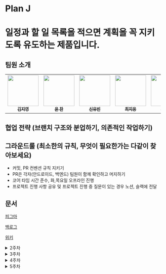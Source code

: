 # Plan J
# 일정과 할 일 목록을 적으면 계획을 꼭 지키도록 유도하는 제품입니다.

## 팀원 소개

<table>
<tbody>
<tr>
<td align="center"><a href="https://github.com/famo1245"><img src="https://github.com/famo1245.png" width='100px;' alt=""/><br /><sub><b>김지영</b></sub></a><br /></td>
<td align="center"><a href="https://github.com/Yoon-Chan"><img src="https://github.com/Yoon-Chan.png" width="100px;" alt=""/><br /><sub><b>윤 찬</b></sub></a><br /></td>
<td align="center"><a href="https://github.com/yubin0727"><img src="https://github.com/yubin0727.png" width="100px;" alt=""/><br /><sub><b>신유빈</b></sub></a><br /></td>
<td align="center"><a href="https://github.com/heyera"><img src="https://github.com/heyera.png" width="100px;" alt=""/><br /><sub><b>최지웅</b></sub></a><br /></td>
<td align="center"><a href="https://github.com/ganjanggejang"><img src="https://github.com/ganjanggejang.png" width="100px;" alt=""/><br /><sub><b>하준수</b></sub></a><br /></td>
</tr>
</tbody>
</table>


## 협업 전략 (브랜치 구조와 분업하기, 의존적인 작업하기)

## 그라운드룰 (최소한의 규칙, 무엇이 필요한가는 다같이 찾아보세요)

+ 커밋, PR 컨벤션 규칙 지키기
+ PR은 각자(안드로이드, 백엔드) 팀원이 함께 확인하고 머지하기
+ 코어 타임 시간 준수, 화,목요일 오프라인 진행
+ 프로젝트 진행 사항 공유 및 프로젝트 진행 중 질문이 있는 경우 노션, 슬랙에 전달




## 문서
[피그마](https://www.figma.com/file/KqMXmZMlsOcWORVrjwDlA0/%EC%A0%9C%EC%9D%B4%EC%96%B4%EB%A6%AC-%ED%94%84%EB%A1%9C%EC%A0%9D%ED%8A%B8?type=design&t=Hw8rauNdQrBPUdai-6)

[백로그](https://www.notion.so/7fa14444e88047af8cc3e970d0003171)

[위키](https://github.com/boostcampwm2023/and02-MyTodoList/wiki)


<details>
<summary>2주차</summary>
<div markdown="1">

  ## 2주 계획
  - [X] 로그인, 회원가입 백엔드와 연결하여 이메일 로그인만 가능하게 구현
  - [X] 메인화면 UI 구성
  - [ ] 오늘, 주간 UI 구성
  - [X] Room 연결
  - [ ] 오늘, 주간 일정 요청, 응답

  ## 2주차 결과
</div>
</details>
<details>
<summary>3주차</summary>
<div markdown="1">

</div>
</details>
<details>
<summary>4주차</summary>
<div markdown="1">

</div>
</details>
<details>
<summary>5주차</summary>
<div markdown="1">

</div>
</details>
